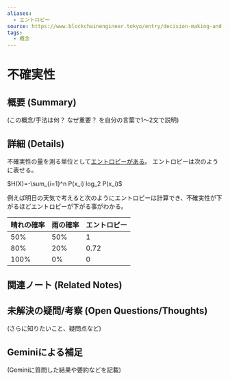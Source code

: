 ```yaml
---
aliases:
  - エントロピー
source: https://www.blockchainengineer.tokyo/entry/decision-making-and-entropy
tags:
  - 概念
---
```


# 不確実性

## 概要 (Summary)
(この概念/手法は何？ なぜ重要？ を自分の言葉で1〜2文で説明)

## 詳細 (Details)
不確実性の量を測る単位として[エントロピーがある](https://www.blockchainengineer.tokyo/entry/decision-making-and-entropy)。
エントロピーは次のように表せる。

$H(X)=-\sum_{i=1}^n P(x_i) log_2 P(x_i)$

例えば明日の天気で考えると次のようにエントロピーは計算でき、不確実性が下がるほどエントロピーが下がる事がわかる。

| 晴れの確率 | 雨の確率 | エントロピー |
| ----- | ---- | ------ |
| 50%   | 50%  | 1      |
| 80%   | 20%  | 0.72   |
| 100%  | 0%   | 0      |

## 関連ノート (Related Notes)


## 未解決の疑問/考察 (Open Questions/Thoughts)
(さらに知りたいこと、疑問点など)

## Geminiによる補足
(Geminiに質問した結果や要約などを記載)